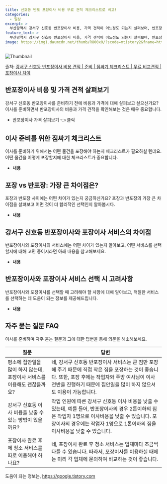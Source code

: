 ```yaml
---
title: 신호동 반포 포장이사 비용 무료 견적 체크리스트로 비교!
categories:
  - 일상
excerpt: >
  부산광역시 강서구 신호동 반포장이사 비용, 가격 견적이 어느정도 되는지 살펴보며, 반포장이사를 준비함에 있어 짐싸기 준비 체크리스트가 무엇인지 보겠습니다. 마지막으로 포장이사와 차이점을 통해 무료 비교견적으로 어떤 것이 더 합리적인 선택인지 공유 드립니다.강서구 신호동 포장이사 견적 샘플 보기 👈 클릭강서구 신호동 포장이사 가격 살펴보기 👈 클릭강서구 신호동 반포장이사 평균 이사 비용평수강서구 신호동 평균 이사 비용원룸 이사9평 이하 (1톤)30만원~투룸/쓰리룸 이사16평 ~ 20평 (2.5톤)80만원~쓰리룸 이사21평 (5톤) ~110만원~우리집 무료 이사견적 받기 👈 클릭포장 vs 반포장 가장 큰 차이점은?포장은 모든 작업을 업체가 담당하는 반면, 반포장은 작은 짐 정리를 고객이 하기 때문에 비..
feature_text: >
  부산광역시 강서구 신호동 반포장이사 비용, 가격 견적이 어느정도 되는지 살펴보며, 반포장이사를 준비함에 있어 짐싸기 준비 체크리스트가 무엇인지 보겠습니다. 마지막으로 포장이사와 차이점을 통해 무료 비교견적으로 어떤 것이 더 합리적인 선택인지 공유 드립니다.강서구 신호동 포장이사 견적 샘플 보기 👈 클릭강서구 신호동 포장이사 가격 살펴보기 👈 클릭강서구 신호동 반포장이사 평균 이사 비용평수강서구 신호동 평균 이사 비용원룸 이사9평 이하 (1톤)30만원~투룸/쓰리룸 이사16평 ~ 20평 (2.5톤)80만원~쓰리룸 이사21평 (5톤) ~110만원~우리집 무료 이사견적 받기 👈 클릭포장 vs 반포장 가장 큰 차이점은?포장은 모든 작업을 업체가 담당하는 반면, 반포장은 작은 짐 정리를 고객이 하기 때문에 비..
image: https://img1.daumcdn.net/thumb/R800x0/?scode=mtistory2&fname=https%3A%2F%2Fblog.kakaocdn.net%2Fdn%2FMOvFe%2FbtsHefAHPse%2FgTkeXuby8kYyFiyilq0kU1%2Fimg.webp
---
```


![Thumbnail](https://img1.daumcdn.net/thumb/R800x0/?scode=mtistory2&fname=https%3A%2F%2Fblog.kakaocdn.net%2Fdn%2FMOvFe%2FbtsHefAHPse%2FgTkeXuby8kYyFiyilq0kU1%2Fimg.webp)

<p>출처: <a href="https://qoogle.tistory.com/9727" rel="dofollow">강서구 신호동 반포장이사 비용 견적 | 준비 | 짐싸기 체크리스트 | 무료 비교견적 | 포장이사 차이</a> </p>

## 반포장이사 비용 및 가격 견적 살펴보기

강서구 신호동 반포장이사를 준비하기 전에 비용과 가격에 대해 살펴보고 싶으신가요? 이사를 준비하면서 반포장이사의 비용과 가격 견적을
확인해보는 것은 매우 중요합니다.

  * 반포장이사 가격 살펴보기 👈 클릭

## 이사 준비를 위한 짐싸기 체크리스트

이사를 준비하기 위해서는 어떤 물건을 포장해야 하는지 체크리스트가 필요하실 텐데요. 어떤 물건을 어떻게 포장할지에 대한 체크리스트가
중요합니다.

  * **내용**

## 포장 vs 반포장: 가장 큰 차이점은?

포장과 반포장 사이에는 어떤 차이가 있는지 궁금하신가요? 포장과 반포장의 가장 큰 차이점을 살펴보고 어떤 것이 더 합리적인 선택인지
알아봅시다.

  * **내용**

## 강서구 신호동 반포장이사와 포장이사 서비스의 차이점

반포장이사와 포장이사의 서비스에는 어떤 차이가 있는지 알아보고, 어떤 서비스를 선택할지에 대해 고민 중이시라면 아래 내용을 참고해보세요.

  * **내용**

## 반포장이사와 포장이사 서비스 선택 시 고려사항

반포장이사와 포장이사를 선택할 때 고려해야 할 사항에 대해 알아보고, 적절한 서비스를 선택하는 데 도움이 되는 정보를 제공해드립니다.

  * **내용**

## 자주 묻는 질문 FAQ

이사를 준비하며 자주 묻는 질문과 그에 대한 답변을 통해 의문을 해소해보세요.

**질문** | **답변**  
---|---  
평소에 집안일을 많이 하지 않는데, 포장이사 서비스를 이용해도 괜찮을까요? | 네, 강서구 신호동 반포장이사 서비스는 큰 짐만 포장해 주기 때문에 직접 작은 짐을 포장하는 것이 좋습니다. 또한, 포장 후에는 작업자와 주방 여사님이 이사 전반을 진행하기 때문에 집안일을 많이 하지 않으셔도 이용이 가능합니다.  
강서구 신호동 이사 비용을 낮출 수 있는 방법이 있을까요? | 작업 인원에 따른 강서구 신호동 이사 비용을 낮출 수 있는데, 예를 들어, 반포장이사의 경우 2톤이하의 짐은 작업자 1명으로 이사비용을 낮출 수 있습니다. 포장이사의 경우에는 작업자 1명으로 1톤이하의 짐을 이사비용을 낮출 수 있습니다.  
포장이사 완료 후에 청소 서비스를 따로 이용해야 하나요? | 네, 포장이사 완료 후 청소 서비스는 업체마다 조금씩 다를 수 있습니다. 따라서, 포장이사를 이용하실 때에는 미리 각 업체에 문의하여 비교하는 것이 좋습니다.

 

도움이 되는 정보는, <a href="https://qoogle.tistory.com" rel="dofollow">https://qoogle.tistory.com</a>


